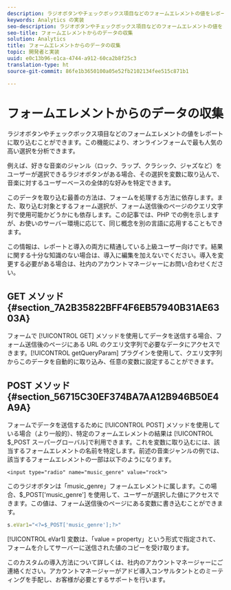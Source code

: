 ```yaml
---
description: ラジオボタンやチェックボックス項目などのフォームエレメントの値をレポートに取り込むことができます。この機能により、オンラインフォームで最も人気の高い選択を分析できます。
keywords: Analytics の実装
seo-description: ラジオボタンやチェックボックス項目などのフォームエレメントの値をレポートに取り込むことができます。この機能により、オンラインフォームで最も人気の高い選択を分析できます。
seo-title: フォームエレメントからのデータの収集
solution: Analytics
title: フォームエレメントからのデータの収集
topic: 開発者と実装
uuid: e0c13b96-e1ca-4744-a912-60ca2b8f25c3
translation-type: ht
source-git-commit: 86fe1b3650100a05e52fb2102134fee515c871b1

---
```



# フォームエレメントからのデータの収集

ラジオボタンやチェックボックス項目などのフォームエレメントの値をレポートに取り込むことができます。この機能により、オンラインフォームで最も人気の高い選択を分析できます。

例えば、好きな音楽のジャンル（ロック、ラップ、クラシック、ジャズなど）をユーザーが選択できるラジオボタンがある場合、その選択を変数に取り込んで、音楽に対するユーザーベースの全体的な好みを特定できます。

このデータを取り込む最善の方法は、フォームを処理する方法に依存します。また、取り込む対象とするフォーム選択が、フォーム送信後のページのクエリ文字列で使用可能かどうかにも依存します。この記事では、PHP での例を示しますが、お使いのサーバー環境に応じて、同じ概念を別の言語に応用することもできます。

この情報は、レポートと導入の両方に精通している上級ユーザー向けです。結果に関する十分な知識のない場合は、導入に編集を加えないでください。導入を変更する必要がある場合は、社内のアカウントマネージャーにお問い合わせください。

## GET メソッド{#section_7A2B35822BFF4F6EB57940B31AE6303A}

フォームで [!UICONTROL GET] メソッドを使用してデータを送信する場合、フォーム送信後のページにある URL のクエリ文字列で必要なデータにアクセスできます。[!UICONTROL getQueryParam] プラグインを使用して、クエリ文字列からこのデータを自動的に取り込み、任意の変数に設定することができます。

## POST メソッド{#section_56715C30EF374BA7AA12B946B50E4A9A}

フォームでデータを送信するために [!UICONTROL POST] メソッドを使用している場合（より一般的）、特定のフォームエレメントの結果は [!UICONTROL $_POST スーパーグローバル]で利用できます。これを変数に取り込むには、該当するフォームエレメントの名前を特定します。前述の音楽ジャンルの例では、該当するフォームエレメントの一部は以下のようになります。

```
<input type="radio" name="music_genre" value="rock">
```

このラジオボタンは「music_genre」フォームエレメントに属します。この場合、$_POST['music_genre'] を使用して、ユーザーが選択した値にアクセスできます。この値は、フォーム送信後のページにある変数に書き込むことができます。

```js
s.eVar1="<?=$_POST['music_genre'];?>"
```

[!UICONTROL eVar1] 変数は、「value = property」という形式で指定されて、フォームを介してサーバーに送信された値のコピーを受け取ります。

このカスタムの導入方法について詳しくは、社内のアカウントマネージャーにご連絡ください。アカウントマネージャーがアドビ導入コンサルタントとのミーティングを手配し、お客様が必要とするサポートを行います。

